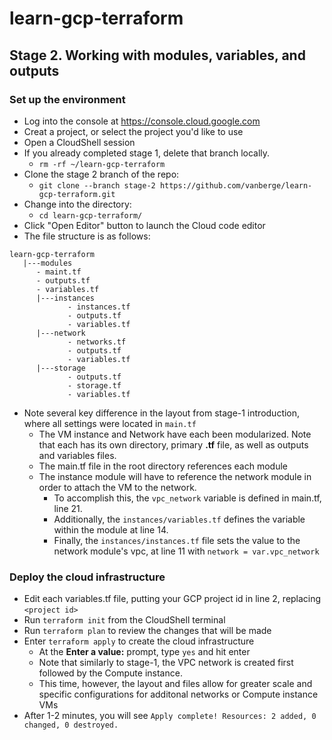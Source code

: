 # learn-gcp-terraform

## Stage 2.  Working with modules, variables, and outputs
### Set up the environment
* Log into the console at https://console.cloud.google.com
* Creat a project, or select the project you'd like to use
* Open a CloudShell session
* If you already completed stage 1, delete that branch locally.
  * ```rm -rf ~/learn-gcp-terraform```
* Clone the stage 2 branch of the repo:
  * ```git clone --branch stage-2 https://github.com/vanberge/learn-gcp-terraform.git```
* Change into the directory:
  * ```cd learn-gcp-terraform/```
* Click "Open Editor" button to launch the Cloud code editor
* The file structure is as follows:
```
learn-gcp-terraform
   |---modules
      - maint.tf
      - outputs.tf
      - variables.tf
      |---instances
             - instances.tf
             - outputs.tf
             - variables.tf
      |---network
             - networks.tf
             - outputs.tf
             - variables.tf
      |---storage
             - outputs.tf
             - storage.tf
             - variables.tf
```
* Note several key difference in the layout from stage-1 introduction, where all settings were located in ```main.tf```
  * The VM instance and Network have each been modularized.  Note that each has its own directory, primary **.tf** file, as well as outputs and variables files.
  * The main.tf file in the root directory references each module
  * The instance module will have to reference the network module in order to attach the VM to the network.
     * To accomplish this, the ```vpc_network``` variable is defined in main.tf, line 21.
     * Additionally, the ```instances/variables.tf``` defines the variable within the module at line 14.
     * Finally, the ```instances/instances.tf``` file sets the value to the network module's vpc, at line 11 with ```network = var.vpc_network```

### Deploy the cloud infrastructure
* Edit each variables.tf file, putting your GCP project id in line 2, replacing ```<project id>```
* Run ```terraform init``` from the CloudShell terminal
* Run ```terraform plan``` to review the changes that will be made
* Enter ```terraform apply``` to create the cloud infrastructure
   * At the **Enter a value:** prompt, type ```yes``` and hit enter
   * Note that similarly to stage-1, the VPC network is created first followed by the Compute instance.  
   * This time, however, the layout and files allow for greater scale and specific configurations for additonal networks or Compute instance VMs
* After 1-2 minutes, you will see ```Apply complete! Resources: 2 added, 0 changed, 0 destroyed.```



             

